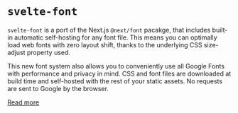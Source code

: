 # `svelte-font`

`svelte-font` is a port of the Next.js `@next/font` pacakge, that includes built-in automatic self-hosting for any font file. This means you can optimally load web fonts with zero layout shift, thanks to the underlying CSS size-adjust property used.

This new font system also allows you to conveniently use all Google Fonts with performance and privacy in mind. CSS and font files are downloaded at build time and self-hosted with the rest of your static assets. No requests are sent to Google by the browser.

[Read more](https://nextjs.org/docs/app/building-your-application/optimizing/fonts)
